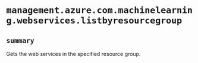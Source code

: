 # `management.azure.com.machinelearning.webservices.listbyresourcegroup`

## `summary`
Gets the web services in the specified resource group.


